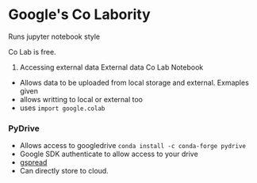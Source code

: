 # Google's Co Labority

Runs jupyter notebook style

Co Lab is free.

1. Accessing external data 
External data Co Lab Notebook
* Allows data to be uploaded from local storage and external. Exmaples given
* allows writting to local or external too
* uses `import google.colab`
### PyDrive
* Allows access to googledrive
`conda install -c conda-forge pydrive`
* Google SDK authenticate to allow access to your drive
* [gspread](https://github.com/burnash/gspread/wiki)
* Can directly store to cloud.
